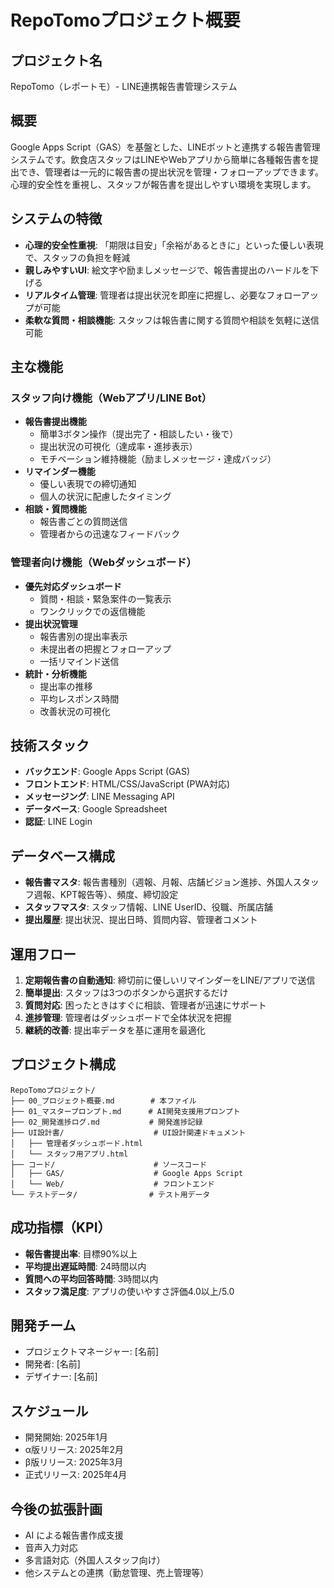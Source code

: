 # RepoTomoプロジェクト概要

## プロジェクト名
RepoTomo（レポートモ）- LINE連携報告書管理システム

## 概要
Google Apps Script（GAS）を基盤とした、LINEボットと連携する報告書管理システムです。飲食店スタッフはLINEやWebアプリから簡単に各種報告書を提出でき、管理者は一元的に報告書の提出状況を管理・フォローアップできます。心理的安全性を重視し、スタッフが報告書を提出しやすい環境を実現します。

## システムの特徴
* **心理的安全性重視**: 「期限は目安」「余裕があるときに」といった優しい表現で、スタッフの負担を軽減
* **親しみやすいUI**: 絵文字や励ましメッセージで、報告書提出のハードルを下げる
* **リアルタイム管理**: 管理者は提出状況を即座に把握し、必要なフォローアップが可能
* **柔軟な質問・相談機能**: スタッフは報告書に関する質問や相談を気軽に送信可能

## 主な機能

### スタッフ向け機能（Webアプリ/LINE Bot）
* **報告書提出機能**
  - 簡単3ボタン操作（提出完了・相談したい・後で）
  - 提出状況の可視化（達成率・進捗表示）
  - モチベーション維持機能（励ましメッセージ・達成バッジ）
* **リマインダー機能**
  - 優しい表現での締切通知
  - 個人の状況に配慮したタイミング
* **相談・質問機能**
  - 報告書ごとの質問送信
  - 管理者からの迅速なフィードバック

### 管理者向け機能（Webダッシュボード）
* **優先対応ダッシュボード**
  - 質問・相談・緊急案件の一覧表示
  - ワンクリックでの返信機能
* **提出状況管理**
  - 報告書別の提出率表示
  - 未提出者の把握とフォローアップ
  - 一括リマインド送信
* **統計・分析機能**
  - 提出率の推移
  - 平均レスポンス時間
  - 改善状況の可視化

## 技術スタック
* **バックエンド**: Google Apps Script (GAS)
* **フロントエンド**: HTML/CSS/JavaScript (PWA対応)
* **メッセージング**: LINE Messaging API
* **データベース**: Google Spreadsheet
* **認証**: LINE Login

## データベース構成
* **報告書マスタ**: 報告書種別（週報、月報、店舗ビジョン進捗、外国人スタッフ週報、KPT報告等）、頻度、締切設定
* **スタッフマスタ**: スタッフ情報、LINE UserID、役職、所属店舗
* **提出履歴**: 提出状況、提出日時、質問内容、管理者コメント

## 運用フロー
1. **定期報告書の自動通知**: 締切前に優しいリマインダーをLINE/アプリで送信
2. **簡単提出**: スタッフは3つのボタンから選択するだけ
3. **質問対応**: 困ったときはすぐに相談、管理者が迅速にサポート
4. **進捗管理**: 管理者はダッシュボードで全体状況を把握
5. **継続的改善**: 提出率データを基に運用を最適化

## プロジェクト構成
```
RepoTomoプロジェクト/
├── 00_プロジェクト概要.md        # 本ファイル
├── 01_マスタープロンプト.md      # AI開発支援用プロンプト
├── 02_開発進捗ログ.md           # 開発進捗記録
├── UI設計書/                    # UI設計関連ドキュメント
│   ├── 管理者ダッシュボード.html
│   └── スタッフ用アプリ.html
├── コード/                      # ソースコード
│   ├── GAS/                    # Google Apps Script
│   └── Web/                    # フロントエンド
└── テストデータ/                # テスト用データ
```

## 成功指標（KPI）
* **報告書提出率**: 目標90%以上
* **平均提出遅延時間**: 24時間以内
* **質問への平均回答時間**: 3時間以内
* **スタッフ満足度**: アプリの使いやすさ評価4.0以上/5.0

## 開発チーム
* プロジェクトマネージャー: [名前]
* 開発者: [名前]
* デザイナー: [名前]

## スケジュール
* 開発開始: 2025年1月
* α版リリース: 2025年2月
* β版リリース: 2025年3月
* 正式リリース: 2025年4月

## 今後の拡張計画
* AI による報告書作成支援
* 音声入力対応
* 多言語対応（外国人スタッフ向け）
* 他システムとの連携（勤怠管理、売上管理等）

